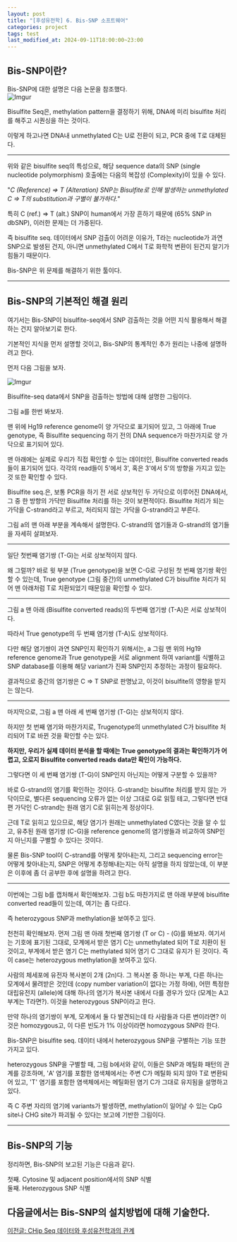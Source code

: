 ```yaml
---
layout: post
title: "[후성유전학] 6. Bis-SNP 소프트웨어"
categories: project
tags: test
last_modified_at: 2024-09-11T18:00:00~23:00
---  
```



## Bis-SNP이란?

Bis-SNP에 대한 설명은 다음 논문을 참조했다.  
![Imgur](https://imgur.com/hzXotmU.jpg)  

Bisulfite Seq은, methylation pattern을 결정하기 위해, DNA에 미리 bisulfite 처리를 해주고 시퀀싱을 하는 것이다.  

이렇게 하고나면 DNA내 unmethylated C는 U로 전환이 되고, PCR 중에 T로 대체된다.  

---  

위와 같은 bisulfite seq의 특성으로, 해당 sequence data의 SNP (single nucleotide polymorphism) 호출에는 다음의 복잡성 (Complexity)이 있을 수 있다.  

"*C (Reference) => T (Alteration) SNP는 Bisulfite로 인해 발생하는 unmethylated C => T의 substitution과 구별이 불가하다.*"   

특히 C (ref.) => T (alt.) SNP이 human에서 가장 흔하기 때문에 (65% SNP in dbSNP), 이러한 문제는 더 가중된다.  

즉 bisulfite seq. 데이터에서 SNP 검출이 어려운 이유가, T라는 nucleotide가 과연 SNP으로 발생된 건지, 아니면 unmethylated C에서 T로 화학적 변환이 된건지 알기가 힘들기 때문이다.    

Bis-SNP은 위 문제를 해결하기 위한 툴이다.   

---  

## Bis-SNP의 기본적인 해결 원리  

여기서는 Bis-SNP이 bisulfite-seq에서 SNP 검출하는 것을 어떤 지식 활용해서 해결하는 건지 알아보기로 한다.  

기본적인 지식을 먼저 설명할 것이고, Bis-SNP의 통계적인 추가 원리는 나중에 설명하려고 한다.  

먼저 다음 그림을 보자.  

![Imgur](https://imgur.com/ZGlA5TI.jpg)  

Bisulfite-seq data에서 SNP을 검출하는 방법에 대해 설명한 그림이다.  

그림 a를 한번 봐보자.  

맨 위에 Hg19 reference genome이 양 가닥으로 표기되어 있고, 그 아래에 True genotype, 즉 Bisulfite sequencing 하기 전의 DNA sequence가 마찬가지로 양 가닥으로 표기되어 있다.  

맨 아래에는 실제로 우리가 직접 확인할 수 있는 데이터인, Bisulfite converted reads들이 표기되어 있다. 각각의 read들이 5'에서 3', 혹은 3'에서 5'의 방향을 가지고 있는 것 또한 확인할 수 있다.  

Bisulfite seq.은, 보통 PCR을 하기 전 서로 상보적인 두 가닥으로 이루어진 DNA에서, 그 중 한 방향의 가닥만 Bisulfite 처리를 하는 것이 보편적이다. Bisulfite 처리가 되는 가닥을 C-strand라고 부르고, 처리되지 않는 가닥을 G-strand라고 부른다.   

그림 a의 맨 아래 부분을 계속해서 설명한다. C-strand의 염기들과 G-strand의 염기들을 자세히 살펴보자.  

---  

일단 첫번째 염기쌍 (T-G)는 서로 상보적이지 않다.  

왜 그럴까? 바로 윗 부분 (True genotype)을 보면 C-G로 구성된 첫 번째 염기쌍 확인할 수 있는데, True genotype (그림 중간)의 unmethylated C가 bisulfite 처리가 되어 맨 아래처럼 T로 치환되었기 때문임을 확인할 수 있다.  

---  

그림 a 맨 아래 (Bisulfite converted reads)의 두번째 염기쌍 (T-A)은 서로 상보적이다.  

따라서 True genotype의 두 번째 염기쌍 (T-A)도 상보적이다.  

다만 해당 염기쌍이 과연 SNP인지 확인하기 위해서는, a 그림 맨 위의 Hg19 reference genome과 True genotype을 서로 alignment 하여 variant를 식별하고 SNP database를 이용해 해당 variant가 진짜 SNP인지 추정하는 과정이 필요하다.  

결과적으로 중간의 염기쌍은 C => T SNP로 판명났고, 이것이 bisulfite의 영향을 받지는 않는다.  

---  

마지막으로, 그림 a 맨 아래 세 번째 염기쌍 (T-G)는 상보적이지 않다.  

하지만 첫 번째 염기와 마찬가지로, Trugenotype의 unmethylated C가 bisulfite 처리되어 T로 바뀐 것을 확인할 수는 있다.  

**하지만, 우리가 실제 데이터 분석을 할 때에는 True genotype의 결과는 확인하기가 어렵고, 오로지 Bisulfite converted reads data만 확인이 가능하다.**  

그렇다면 이 세 번째 염기쌍 (T-G)이 SNP인지 아닌지는 어떻게 구분할 수 있을까?  

바로 G-strand의 염기를 확인하는 것이다. G-strand는 bisulfite 처리를 받지 않는 가닥이므로, 별다른 sequencing 오류가 없는 이상 그대로 G로 읽힐 테고, 그렇다면 반대편 가닥인 C-strand는 원래 염기 C로 읽히는게 정상이다.  

근데 T로 읽히고 있으므로, 해당 염기가 원래는 unmethylated C였다는 것을 알 수 있고, 유추된 원래 염기쌍 (C-G)을 reference genome의 염기쌍들과 비교하여 SNP인지 아닌지를 구별할 수 있다는 것이다.  

물론 Bis-SNP tool이 C-strand를 어떻게 찾아내는지, 그리고 sequencing error는 어떻게 찾아내는지, SNP은 어떻게 추정해내는지는 아직 설명을 하지 않았는데, 이 부분은 이후에 좀 더 공부한 후에 설명을 하려고 한다.  

---  

이번에는 그림 b를 캡처해서 확인해보자. 그림 b도 마찬가지로 맨 아래 부분에 bisulfite converted read들이 있는데, 여기는 좀 다르다.   

즉 heterozygous SNP과 methylation을 보여주고 있다.  

천천히 확인해보자. 먼저 그림 맨 아래 첫번째 염기쌍 (T or C) - (G)를 봐보자. 여기서는 기호에 표기된 그대로, 모계에서 받은 염기 C는 unmethylated 되어 T로 치환이 된 것이고, 부계에서 받은 염기 C는 methylated 되어 염기 C 그대로 유지가 된 것이다. 즉 이 case는 heterozygous methylation을 보여주고 있다.  

사람의 체세포에 유전자 복사본이 2개 (2n)다. 그 복사본 중 하나는 부계, 다른 하나는 모계에서 물려받은 것인데 (copy number variation이 없다는 가정 하에), 어떤 특정한 대립유전지 (allele)에 대해 하나의 염기가 복사본 내에서 다를 경우가 있다 (모계는 A고 부계는 T라면?). 이것을 heterozygous SNP이라고 한다.  

만약 하나의 염기쌍이 부계, 모계에서 둘 다 발견되는데 타 사람들과 다른 변이라면? 이것은 homozygous고, 이 다른 빈도가 1% 이상이라면 homozygous SNP라 한다.  

Bis-SNP은 bisulfite seq. 데이터 내에서 heterozygous SNP을 구별하는 기능 또한 가지고 있다.   

heterozygous SNP을 구별할 때, 그림 b에서와 같이, 이들은 SNP과 메틸화 패턴의 관계를 강조하며, 'A' 염기를 포함한 염색체에서는 주변 C가 메틸화 되지 않아 T로 변환되어 있고, 'T' 염기를 포함한 염색체에서는 메틸화된 염기 C가 그대로 유지됨을 설명하고 있다.  

즉 C 주변 자리의 염기에 variants가 발생하면, methylation이 일어날 수 있는 CpG site나 CHG site가 파괴될 수 있다는 보고에 기반한 그림이다.  

---   

## Bis-SNP의 기능  

정리하면, Bis-SNP의 보고된 기능은 다음과 같다.  

첫째. Cytosine 및 adjacent position에서의 SNP 식별  
둘째. Heterozygous SNP 식별  


다음글에서는 Bis-SNP의 설치방법에 대해 기술한다.  
---  

[이전글: CHip Seq 데이터와 후성유전학과의 관계](https://rlagksqls17.github.io/project/2024/09/02/methylation_cancer5-copy.html)
